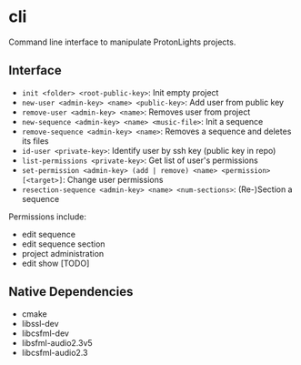 # cli
Command line interface to manipulate ProtonLights projects.

## Interface

- `init <folder> <root-public-key>`: Init empty project
- `new-user <admin-key> <name> <public-key>`: Add user from public key
- `remove-user <admin-key> <name>`: Removes user from project
- `new-sequence <admin-key> <name> <music-file>`: Init a sequence
- `remove-sequence <admin-key> <name>`: Removes a sequence and deletes its files
- `id-user <private-key>`: Identify user by ssh key (public key in repo)
- `list-permissions <private-key>`: Get list of user's permissions
- `set-permission <admin-key> (add | remove) <name> <permission> [<target>]`: Change user permissions
- `resection-sequence <admin-key> <name> <num-sections>`: (Re-)Section a sequence

Permissions include:
  - edit sequence
  - edit sequence section
  - project administration
  - edit show [TODO]

## Native Dependencies

- cmake
- libssl-dev
- libcsfml-dev
- libsfml-audio2.3v5
- libcsfml-audio2.3

